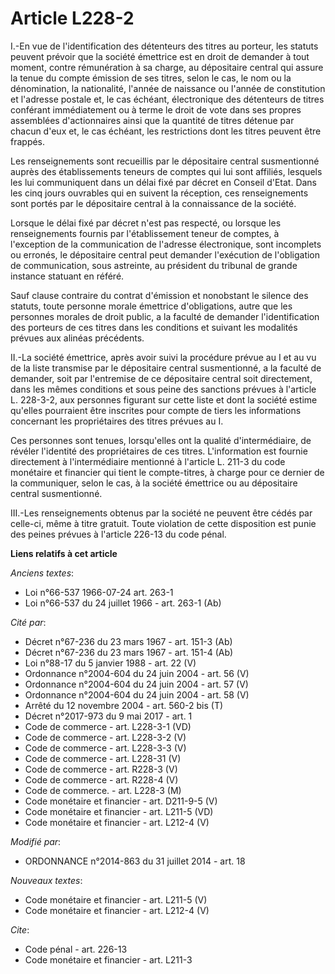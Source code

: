 # Article L228-2

I.-En vue de l'identification des détenteurs des titres au porteur, les statuts peuvent prévoir que la société émettrice est
en droit de demander à tout moment, contre rémunération à sa charge, au dépositaire central qui assure la tenue du compte
émission de ses titres, selon le cas, le nom ou la dénomination, la nationalité, l'année de naissance ou l'année de
constitution et l'adresse postale et, le cas échéant, électronique des détenteurs de titres conférant immédiatement ou à
terme le droit de vote dans ses propres assemblées d'actionnaires ainsi que la quantité de titres détenue par chacun d'eux
et, le cas échéant, les restrictions dont les titres peuvent être frappés. 

Les renseignements sont recueillis par le dépositaire central susmentionné auprès des établissements teneurs de comptes qui
lui sont affiliés, lesquels les lui communiquent dans un délai fixé par décret en Conseil d'Etat. Dans les cinq jours
ouvrables qui en suivent la réception, ces renseignements sont portés par le dépositaire central à la connaissance de la
société. 

Lorsque le délai fixé par décret n'est pas respecté, ou lorsque les renseignements fournis par l'établissement teneur de
comptes, à l'exception de la communication de l'adresse électronique, sont incomplets ou erronés, le dépositaire central peut
demander l'exécution de l'obligation de communication, sous astreinte, au président du tribunal de grande instance statuant
en référé. 

Sauf clause contraire du contrat d'émission et nonobstant le silence des statuts, toute personne morale émettrice
d'obligations, autre que les personnes morales de droit public, a la faculté de demander l'identification des porteurs de ces
titres dans les conditions et suivant les modalités prévues aux alinéas précédents. 

II.-La société émettrice, après avoir suivi la procédure prévue au I et au vu de la liste transmise par le dépositaire
central susmentionné, a la faculté de demander, soit par l'entremise de ce dépositaire central soit directement, dans les
mêmes conditions et sous peine des sanctions prévues à l'article L. 228-3-2, aux personnes figurant sur cette liste et dont
la société estime qu'elles pourraient être inscrites pour compte de tiers les informations concernant les propriétaires des
titres prévues au I. 

Ces personnes sont tenues, lorsqu'elles ont la qualité d'intermédiaire, de révéler l'identité des propriétaires de ces
titres. L'information est fournie directement à l'intermédiaire mentionné à l'article L. 211-3 du code monétaire et financier
qui tient le compte-titres, à charge pour ce dernier de la communiquer, selon le cas, à la société émettrice ou au
dépositaire central susmentionné. 

III.-Les renseignements obtenus par la société ne peuvent être cédés par celle-ci, même à titre gratuit. Toute violation de
cette disposition est punie des peines prévues à l'article 226-13 du code pénal.

**Liens relatifs à cet article**

_Anciens textes_:

  - Loi n°66-537 1966-07-24 art. 263-1
  - Loi n°66-537 du 24 juillet 1966 - art. 263-1 (Ab)

_Cité par_:

  - Décret n°67-236 du 23 mars 1967 - art. 151-3 (Ab)
  - Décret n°67-236 du 23 mars 1967 - art. 151-4 (Ab)
  - Loi n°88-17 du 5 janvier 1988 - art. 22 (V)
  - Ordonnance n°2004-604 du 24 juin 2004 - art. 56 (V)
  - Ordonnance n°2004-604 du 24 juin 2004 - art. 57 (V)
  - Ordonnance n°2004-604 du 24 juin 2004 - art. 58 (V)
  - Arrêté du 12 novembre 2004 - art. 560-2 bis (T)
  - Décret n°2017-973 du 9 mai 2017 - art. 1
  - Code de commerce - art. L228-3-1 (VD)
  - Code de commerce - art. L228-3-2 (V)
  - Code de commerce - art. L228-3-3 (V)
  - Code de commerce - art. L228-31 (V)
  - Code de commerce - art. R228-3 (V)
  - Code de commerce - art. R228-4 (V)
  - Code de commerce. - art. L228-3 (M)
  - Code monétaire et financier - art. D211-9-5 (V)
  - Code monétaire et financier - art. L211-5 (VD)
  - Code monétaire et financier - art. L212-4 (V)

_Modifié par_:

  - ORDONNANCE n°2014-863 du 31 juillet 2014 - art. 18

_Nouveaux textes_:

  - Code monétaire et financier - art. L211-5 (V)
  - Code monétaire et financier - art. L212-4 (V)

_Cite_:

  - Code pénal - art. 226-13
  - Code monétaire et financier - art. L211-3
